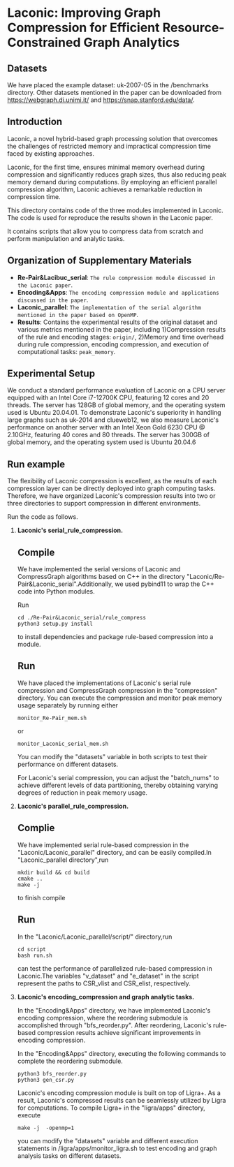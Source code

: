 Laconic: Improving Graph Compression for Efficient Resource-Constrained Graph Analytics
======================

## Datasets
We have placed the example dataset: uk-2007-05 in the /benchmarks directory. Other datasets mentioned in the paper can be downloaded from https://webgraph.di.unimi.it/ and https://snap.stanford.edu/data/.

## Introduction
Laconic, a novel hybrid-based graph processing solution that overcomes the challenges of restricted memory and impractical compression time faced by existing approaches. 

Laconic, for the first time, ensures minimal memory overhead during compression and significantly reduces graph sizes, thus also reducing peak memory demand during
computations. By employing an efficient parallel compression algorithm, Laconic achieves a remarkable reduction in compression time. 

This directory contains code of the three modules implemented in Laconic. The code is used for reproduce the results shown in the Laconic paper. 

It contains scripts that allow you to compress data from scratch and perform manipulation and analytic tasks. 

## Organization of Supplementary Materials
- **Re-Pair&Lacibuc_serial**: `The rule compression module discussed in the Laconic paper`.
- **Encoding&Apps**: `The encoding compression module and applications discussed in the paper`.
- **Laconic_parallel**: `The implementation of the serial algorithm mentioned in the paper based on OpenMP`.
- **Results**: Contains the experimental results of the original dataset and various metrics mentioned in the paper, including 1)Compression results of the rule and encoding stages: `origin/`, 2)Memory and time overhead during rule compression, encoding compression, and execution of computational tasks: `peak_memory`.

## Experimental Setup

We conduct a standard performance evaluation of Laconic on a CPU server equipped with an Intel Core i7-12700K CPU, featuring 12 cores and 20 threads. The server has 128GB of global memory, and the operating system used is Ubuntu 20.04.01. To demonstrate Laconic's superiority in handling large graphs such as uk-2014 and clueweb12, we also measure Laconic's performance on another server with an Intel Xeon Gold 6230 CPU @ 2.10GHz, featuring 40 cores and 80 threads. The server has 300GB of global memory, and the operating system used is Ubuntu 20.04.6

## Run example


The flexibility of Laconic compression is excellent, as the results of each compression layer can be directly deployed into graph computing tasks. Therefore, we have organized Laconic's compression results into two or three directories to support compression in different environments. 

Run the code as follows.

1. **Laconic's serial_rule_compression.**

   ## Compile
   We have implemented the serial versions of Laconic and CompressGraph algorithms based on C++ in the directory "Laconic/Re-Pair&Laconic_serial".Additionally, we used pybind11 to wrap the C++ code into Python modules.
   
   Run
   
   ```shell
   cd ./Re-Pair&Laconic_serial/rule_compress
   python3 setup.py install
   ```

   to install dependencies and package rule-based compression into a module.

   ## Run
   We have placed the implementations of Laconic's serial rule compression and CompressGraph compression in the "compression" directory. You can execute the compression and monitor peak memory usage separately by running either

   ```shell
   monitor_Re-Pair_mem.sh
   ```
   or

   ```shell
   monitor_Laconic_serial_mem.sh
   ```

   You can modify the "datasets" variable in both scripts to test their performance on different datasets.

   For Laconic's serial compression, you can adjust the "batch_nums" to achieve different levels of data partitioning, thereby obtaining varying degrees of reduction in peak memory usage.

2. **Laconic's parallel_rule_compression.** 

   ## Complie
   We have implemented serial rule-based compression in the "Laconic/Laconic_parallel" directory, and can be easily compiled.In "Laconic_parallel directory",run

   ```
   mkdir build && cd build
   cmake ..
   make -j
   ```
   to finish compile

   ## Run 
   
   In the "Laconic/Laconic_parallel/script/" directory,run 

   ```
   cd script
   bash run.sh
   ```

   can test the performance of parallelized rule-based compression in Laconic.The variables "v_dataset" and "e_dataset" in the script represent the paths to CSR_vlist and CSR_elist, respectively.

3. **Laconic's encoding_compression and graph analytic tasks.** 

   In the "Encoding&Apps" directory, we have implemented Laconic's encoding compression, where the reordering submodule is accomplished through "bfs_reorder.py". After reordering, Laconic's rule-based compression results achieve significant improvements in encoding compression.

   In the "Encoding&Apps" directory, executing the following commands to complete the reordering submodule.
   ```shell
   python3 bfs_reorder.py
   python3 gen_csr.py
   ```
   Laconic's encoding compression module is built on top of Ligra+. As a result, Laconic's compressed results can be seamlessly utilized by Ligra for computations. To compile Ligra+ in the "ligra/apps" directory, execute

   ```
   make -j  -openmp=1
   ```

   you can modify the "datasets" variable and different execution statements in /ligra/apps/monitor_ligra.sh to test encoding and graph analysis tasks on different datasets.

